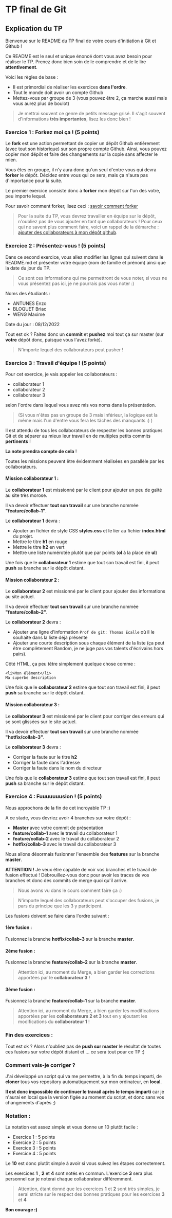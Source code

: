 # TP final de Git

## Explication du TP

Bienvenue sur le README du TP final de votre cours d'initiation à Git et Github !

Ce README est le seul et unique énoncé dont vous avez besoin pour réaliser le TP.
Prenez donc bien soin de le comprendre et de le lire **attentivement**.

Voici les règles de base :

* Il est primordial de réaliser les exercices **dans l'ordre**.
* Tout le monde doit avoir un compte Github
* Mettez-vous par groupe de 3 (vous pouvez être 2, ça marche aussi mais vous aurez plus de boulot)

> Je mettrai souvent ce genre de petits message grisé.
> Il s'agit souvent d'informations **très importantes**, lisez les donc bien !

### Exercice 1 : Forkez moi ça ! (5 points)

Le **fork** est une action permettant de copier un dépôt Github entièrement (avec tout son historique) sur son propre compte Github. Ainsi, vous pouvez copier mon dépôt et faire des changements sur la copie sans affecter le mien.

Vous êtes en groupe, il n'y aura donc qu'un seul d'entre vous qui devra **forker** le dépôt.
Décidez entre vous qui ce sera, mais ça n'aura pas d'importance pour la suite.

Le premier exercice consiste donc à **forker** mon dépôt sur l'un des votre, peu importe lequel.

Pour savoir comment forker, lisez ceci : [savoir comment forker](https://github.com/ThomasEcalle/git_tp_final/blob/master/fork.md)

> Pour la suite du TP, vous devrez travailler en équipe sur le dépôt, n'oubliez pas de vous ajouter en tant que collaborateurs !
> Pour ceux qui ne savent plus comment faire, voici un rappel de la démarche : [ajouter des collaborateurs à mon dépôt github](https://github.com/ThomasEcalle/git_tp_final/blob/master/add_collaborators.md).

### Exercice 2 : Présentez-vous ! (5 points)

Dans ce second exercice, vous allez modifier les lignes qui suivent dans le README.md et présenter votre équipe (nom de famille et prénom) ainsi que la date du jour du TP.

> Ce sont ces informations qui me permettront de vous noter, si vous ne vous présentez pas ici, je ne pourrais pas vous noter :)

Noms des étudiants : 
* ANTUNES Enzo 
* BLOQUET Briac
* WENG Maxime

Date du jour : 08/12/2022

Tout est ok ? 
Faites donc un **commit** et **pushez** moi tout ça sur master (sur **votre** dépôt donc, puisque vous l'avez forké).

> N'importe lequel des collaborateurs peut pusher !

### Exercice 3 : Travail d'équipe ! (5 points)

Pour cet exercice, je vais appeler les collaborateurs :
* collaborateur 1
* collaborateur 2
* collaborateur 3

selon l'ordre dans lequel vous avez mis vos noms dans la présentation.

>(Si vous n'êtes pas un groupe de 3 mais inférieur,  la logique est la même mais l'un d'entre vous fera les tâches des manquants :) )


Il est attendu de tous les collaborateurs de respecter les bonnes pratiques Git et de séparer au mieux leur travail en de multiples petits commits **pertinents** !

**La note prendra compte de cela** !

Toutes les missions peuvent être évidemment réalisées en parallèle par les collaborateurs.

#### Mission collaborateur 1 :

Le **collaborateur 1** est missionné par le client pour ajouter un peu de gaïté au site très morose.

Il va devoir effectuer **tout son travail** sur une branche nommée **"feature/collab-1"**.

Le **collaborateur 1** devra : 
* Ajouter un fichier de style CSS **styles.css** et le lier au fichier **index.html** du projet.
* Mettre le titre **h1** en rouge
* Mettre le titre **h2** en vert
* Mettre une liste numérotée plutôt que par points (**ol** à la place de **ul**)

Une fois que le **collaborateur 1** estime que tout son travail est fini, il peut **push** sa branche sur le dépôt distant.

#### Mission collaborateur 2 :

Le **collaborateur 2** est missionné par le client pour ajouter des informations au site actuel.

Il va devoir effectuer **tout son travail** sur une branche nommée **"feature/collab-2"**.

Le **collaborateur 2** devra : 

* Ajouter une ligne d'information `Prof de git: Thomas Ecalle` où il le souhaite dans la liste déjà présente
* Ajouter une courte description sous chaque élément de la liste (ça peut être complètement Random, je ne juge pas vos talents d'écrivains hors pairs).

Côté HTML, ça peu têtre simplement quelque chose comme : 

```
<li>Mon élément</li>
Ma superbe description
```
Une fois que le **collaborateur 2** estime que tout son travail est fini, il peut **push** sa branche sur le dépôt distant.

#### Mission collaborateur 3 :

Le **collaborateur 3** est missionné par le client pour corriger des erreurs qui se sont glissées sur le site actuel.

Il va devoir effectuer **tout son travail** sur une branche nommée **"hotfix/collab-3"**.

Le **collaborateur 3** devra : 

* Corriger la faute sur le titre **h2**
* Corriger la faute dans l'adresse
* Corriger la faute dans le nom du directeur

Une fois que le **collaborateur 3** estime que tout son travail est fini, il peut **push** sa branche sur le dépôt distant.

### Exercice 4 : Fuuuuuuusion ! (5 points)

Nous approchons de la fin de cet incroyable TP :)

A ce stade, vous devriez avoir 4 branches sur votre dépôt :

* **Master** avec votre commit de présentation
* **feature/collab-1** avec le travail du collaborateur 1
* **feature/collab-2** avec le travail du collaborateur 2
* **hotfix/collab-3** avec le travail du collaborateur 3

Nous allons désormais fusionner l'ensemble des **features** sur la branche **master**.

**ATTENTION !** Je veux être capable de voir vos branches et le travail de fusion effectué !
Débrouillez-vous donc pour avoir les traces de vos branches et donc des commits de merge quoi qu'il arrive.

> Nous avons vu dans le cours comment faire ça :)

> N'importe lequel des collaborateurs peut s'occuper des fusions, je pars du principe que les 3 y participent.

Les fusions doivent se faire dans l'ordre suivant :

#### 1ère fusion :

Fusionnez la branche **hotfix/collab-3** sur la branche **master**.

#### 2ème fusion :

Fusionnez la branche **feature/collab-2** sur la branche **master**.

> Attention ici, au moment du Merge, a bien garder les corrections apportées par le **collaborateur 3** !

#### 3ème fusion :

Fusionnez la branche **feature/collab-1** sur la branche **master**.

> Attention ici, au moment du Merge, a bien garder les modifications apportées par les **collaborateurs 2 et 3** tout en y ajoutant les modifications du **collaborateur 1** !


### Fin des exercices :

Tout est ok ?
Alors n'oubliez pas de **push sur master** le résultat de toutes ces fusions sur votre dépôt distant et ... ce sera tout pour ce TP :)

### Comment vais-je corriger ?

J'ai développé un script qui va me permettre, à la fin du temps imparti, de **cloner** tous vos repository automatiquement sur mon ordinateur, en **local**.

**Il est donc impossible de continuer le travail après le temps imparti** car je n'aurai en local que la version figée au moment du script, et donc sans vos changements d'après ;)

### Notation :

La notation est assez simple et vous donne un 10 plutôt facile : 

 - Exercice 1 : 5 points
 - Exercice 2 : 5 points
 - Exercice 3 : 5 points
 - Exercice 4 : 5 points

Le **10** est donc plutôt simple à avoir si vous suivez les étapes correctement.

Les exercices **1** , **2** et **4** sont notés en commun.
L'exercice **3** sera plus personnel car je noterai chaque collaborateur différemment.

> Attention, étant donné que les exercices **1** et **2** sont très simples, je serai stricte sur le respect des bonnes pratiques pour les exercices **3** et **4**

**Bon courage :)**


